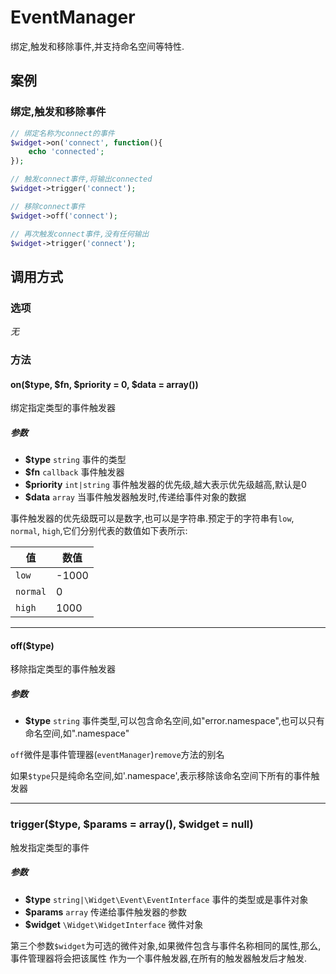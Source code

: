 EventManager
============

绑定,触发和移除事件,并支持命名空间等特性.

案例
----

### 绑定,触发和移除事件
```php
// 绑定名称为connect的事件
$widget->on('connect', function(){
    echo 'connected';
});

// 触发connect事件,将输出connected
$widget->trigger('connect');

// 移除connect事件
$widget->off('connect');

// 再次触发connect事件,没有任何输出
$widget->trigger('connect');
```

调用方式
--------

### 选项

*无*

### 方法

#### on($type, $fn, $priority = 0, $data = array())
绑定指定类型的事件触发器

##### 参数
* **$type** `string` 事件的类型
* **$fn** `callback` 事件触发器
* **$priority** `int|string` 事件触发器的优先级,越大表示优先级越高,默认是0
* **$data** `array` 当事件触发器触发时,传递给事件对象的数据


事件触发器的优先级既可以是数字,也可以是字符串.预定于的字符串有`low`, `normal`, `high`,它们分别代表的数值如下表所示:

| 值       | 数值     |
|----------|----------|
| `low`    | -1000    |
| `normal` | 0        |
| `high`   | 1000     |

----

####  off($type)
移除指定类型的事件触发器

##### 参数
* **$type** `string` 事件类型,可以包含命名空间,如"error.namespace",也可以只有命名空间,如".namespace"

`off`微件是事件管理器(`eventManager`)`remove`方法的别名

如果`$type`只是纯命名空间,如'.namespace',表示移除该命名空间下所有的事件触发器

----

### trigger($type, $params = array(), $widget = null)
触发指定类型的事件

##### 参数
* **$type** `string|\Widget\Event\EventInterface` 事件的类型或是事件对象
* **$params** `array` 传递给事件触发器的参数
* **$widget** `\Widget\WidgetInterface` 微件对象


第三个参数`$widget`为可选的微件对象,如果微件包含与事件名称相同的属性,那么,事件管理器将会把该属性
作为一个事件触发器,在所有的触发器触发后才触发.
